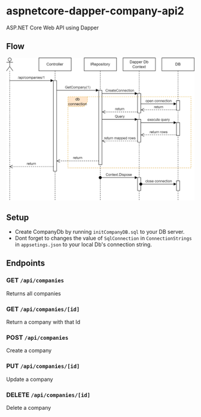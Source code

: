 # aspnetcore-dapper-company-api2
ASP.NET Core Web API using Dapper

## Flow

 ![UML Flow](docs/Company%20Uml.png)

## Setup
-  Create CompanyDb by running `initCompanyDB.sql` to your DB server.
-  Dont forget to changes the value of `SqlConnection` in `ConnectionStrings` in `appsetings.json` to your local Db's connection string.
 
## Endpoints

### GET `/api/companies`
Returns all companies
### GET `/api/companies/[id]`
Return a company with that Id
### POST `/api/companies`
Create a company
### PUT `/api/companies/[id]`
Update a company
### DELETE `/api/companies/[id]`
Delete a company

